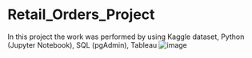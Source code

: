 # Retail_Orders_Project
In this project the work was performed by using Kaggle dataset, Python (Jupyter Notebook), SQL (pgAdmin), Tableau
![image](https://github.com/marta1895/Retail_Orders_Project/assets/141928743/b7ecadec-e1d7-48b2-b0d6-be48f1a3ec15)
